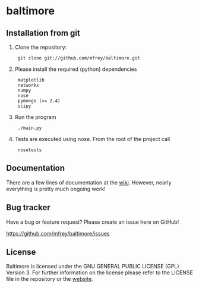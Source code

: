baltimore
=========

Installation from git
---------------------
1. Clone the repository:

		git clone git://github.com/mfrey/baltimore.git

2. Please install the required (python) dependencies

		matplotlib
		networkx
		numpy
		nose	
		pymongo (>= 2.4)
		scipy

3. Run the program

		./main.py

4. Tests are executed using nose. From the root of the project call

		nosetests

Documentation
-------------
There are a few lines of documentation at the [wiki](https://github.com/mfrey/baltimore/wiki). However, nearly 
everything is pretty much ongoing work!

Bug tracker
-----------
Have a bug or feature request? Please create an issue here on GitHub!

https://github.com/mfrey/baltimore/issues

License
-------
Baltimore is licensed under the GNU GENERAL PUBLIC LICENSE (GPL) Version 3. For further information on the license please refer to the LICENSE file in the repository or the [website](https://www.gnu.org/licenses/gpl-3.0.txt).
